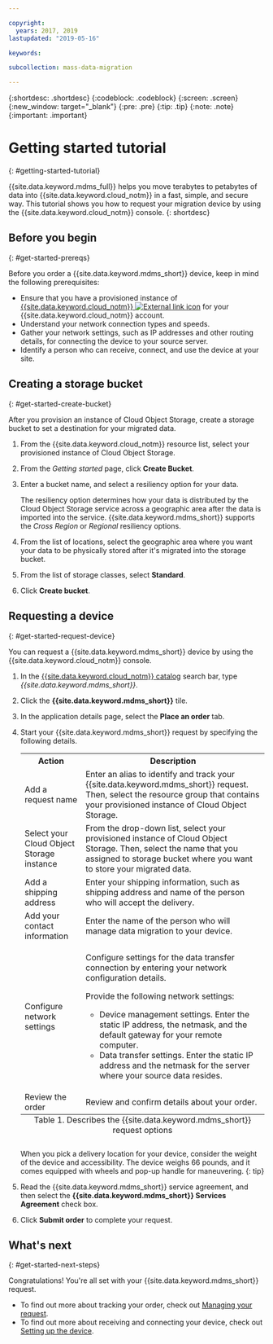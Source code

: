 ```yaml
---

copyright:
  years: 2017, 2019
lastupdated: "2019-05-16"

keywords:

subcollection: mass-data-migration

---
```


{:shortdesc: .shortdesc}
{:codeblock: .codeblock}
{:screen: .screen}
{:new_window: target="_blank"}
{:pre: .pre}
{:tip: .tip}
{:note: .note}
{:important: .important}

# Getting started tutorial
{: #getting-started-tutorial}

{{site.data.keyword.mdms_full}} helps you move terabytes to petabytes of data into {{site.data.keyword.cloud_notm}} in a fast, simple, and secure way. This tutorial shows you how to request your migration device by using the {{site.data.keyword.cloud_notm}} console.
{: shortdesc}

## Before you begin
{: #get-started-prereqs}

Before you order a {{site.data.keyword.mdms_short}} device, keep in mind the following prerequisites:

- Ensure that you have a provisioned instance of [{{site.data.keyword.cloud_notm}} ![External link icon](../../icons/launch-glyph.svg "External link icon")](https://{DomainName}/catalog/services/cloud-object-storage) for your {{site.data.keyword.cloud_notm}} account. 
- Understand your network connection types and speeds.
- Gather your network settings, such as IP addresses and other routing details, for connecting the device to your source server.
- Identify a person who can receive, connect, and use the device at your site.

## Creating a storage bucket
{: #get-started-create-bucket}

After you provision an instance of Cloud Object Storage, create a storage bucket to set a destination for your migrated data. 

1. From the {{site.data.keyword.cloud_notm}} resource list, select your provisioned instance of Cloud Object Storage.
2. From the _Getting started_ page, click **Create Bucket**.
3. Enter a bucket name, and select a resiliency option for your data.

   The resiliency option determines how your data is distributed by the Cloud Object Storage service across a geographic area after the data is imported into the service. {{site.data.keyword.mdms_short}} supports the _Cross Region_ or _Regional_ resiliency options.

4. From the list of locations, select the geographic area where you want your data to be physically stored after it's migrated into the storage bucket.
5. From the list of storage classes, select **Standard**.
6. Click **Create bucket**.

## Requesting a device
{: #get-started-request-device}

You can request a {{site.data.keyword.mdms_short}} device by using the {{site.data.keyword.cloud_notm}} console.

1. In the [{{site.data.keyword.cloud_notm}} catalog](https://{DomainName}/catalog) search bar, type _{{site.data.keyword.mdms_short}}_.
2. Click the **{{site.data.keyword.mdms_short}}** tile.
3. In the application details page, select the **Place an order** tab.
4. Start your {{site.data.keyword.mdms_short}} request by specifying the following details.

    <table>
      <tr>
        <th>Action</th>
        <th>Description</th>
      </tr>
      <tr>
        <td>Add a request name</td>
        <td>Enter an alias to identify and track your {{site.data.keyword.mdms_short}} request. Then, select the resource group that contains your provisioned instance of Cloud Object Storage.</td>
      </tr>
      <tr>
        <td>Select your Cloud Object Storage instance</td>
        <td>From the drop-down list, select your provisioned instance of Cloud Object Storage. Then, select the name that you assigned to storage bucket where you want to store your migrated data.</td>
      </tr>
      <tr>
        <td>Add a shipping address</td>
        <td>Enter your shipping information, such as shipping address and name of the person who will accept the delivery.</td>
      </tr>
      <tr>
        <td>Add your contact information</td>
        <td>Enter the name of the person who will manage data migration to your device.</td>
      </tr>
      <tr>
        <td>Configure network settings</td>
        <td>
          <p>Configure settings for the data transfer connection by entering your network configuration details.</p>
          <p>Provide the following network settings:</p>
          <p>
            <ul>
              <li>Device management settings. Enter the static IP address, the netmask, and the default gateway for your remote computer.</li>
              <li>Data transfer settings. Enter the static IP address and the netmask for the server where your source data resides.</li>
            </ul>
          </p>
        </td>
      </tr>
      <tr>
        <td>Review the order</td>
        <td>Review and confirm details about your order.</td>
      </tr>
      <caption style="caption-side:bottom;">Table 1. Describes the {{site.data.keyword.mdms_short}} request options</caption>
    </table>

    When you pick a delivery location for your device, consider the weight of the device and accessibility. The device weighs 66 pounds, and it comes equipped with wheels and pop-up handle for maneuvering.
    {: tip}

5. Read the {{site.data.keyword.mdms_short}} service agreement, and then select the **{{site.data.keyword.mdms_short}} Services Agreement** check box.
6. Click **Submit order** to complete your request. 

## What's next
{: #get-started-next-steps}

Congratulations! You're all set with your {{site.data.keyword.mdms_short}} request.

- To find out more about tracking your order, check out [Managing your request](/docs/infrastructure/mass-data-migration?topic=mass-data-migration-manage-request).
- To find out more about receiving and connecting your device, check out [Setting up the device](/docs/infrastructure/mass-data-migration?topic=mass-data-migration-set-up-device).


<!--
Todo: Create new topics for each of these steps. Structure as part of the "How to" section.

## Prepare and ship
{: #get-started-prepare-ship}

After you submit the request, the status for the request ticket changes to `Processing Request`. When your Request is accepted, {{site.data.keyword.IBM}} begins pre-configuring the next available device.

When the device is being prepared, the status on the [Requests ![External link icon](../../icons/launch-glyph.svg "External link icon")](https://control.softlayer.com/storage/mdms){:new_window} page shows `Prepping Device` followed by `Awaiting Shipment`. After your request enters the `Awaiting Shipment` status, the request can no longer be canceled.

When the carrier picks up and sends the device to your location, the status for your request updates to `Device Shipped`. You can view the tracking number in the **Order Details** section of the [requests ![External link icon](../../icons/launch-glyph.svg "External link icon")](https://control.softlayer.com/storage/mdms){:new_window} page.


## Receive and connect
{: #get-started-receive-connect}

1. The device arrives pre-configured for you. A basic [powering and connectivity instruction](user-instructions.html) is included.

   User name and storage pool password are provided separately. Check the **Request Details** in your [Requests ![External link icon](../../icons/launch-glyph.svg "External link icon")](https://control.softlayer.com/storage/mdms){:new_window} for the credentials.
   {:note}

2. Point browser to the static IP address you provided in the order form.
3. Log in, enter the password to unlock the empty storage pool. <br/>

   See the Request Details of your [Requests ![External link icon](../../icons/launch-glyph.svg "External link icon")](https://control.softlayer.com/storage/mdms){:new_window} page for the password.
   {:tip}
4. Mount the NFS share on your server.
5. Rerun your DataShuttle inventory to ensure that any new files are captured.

## Move the data
{: #get-started-move-data}

1. Run the DataShuttle copy to move the data.
2. Lock the storage pool.
3. Gracefully shut down the Mass Data Migration device.
4. Send the box back to {{site.data.keyword.BluSoftlayer_full}} Data Center by using the shipping label that was provided.

When the device is returned to {{site.data.keyword.BluSoftlayer}} the request status changes to `Device Received`.

## Offload and access data
{: #get-started-offload-access}

During the transfer process, the request status displays as `Offloading Data`. The status changes again when the migration to the {{site.data.keyword.objectstorageshort}} Bucket is complete (`Offload Complete`). Your data is immediately accessible when the high-speed offload into your Cloud Object Storage bucket is complete.

## Erase the device
{: #get-started-erase-device}

{{site.data.keyword.IBM}} implements DOD-Level data wipe requirements to permanently erase your data from the device. When finished, your Request status displays `Erase Complete`.

-->
